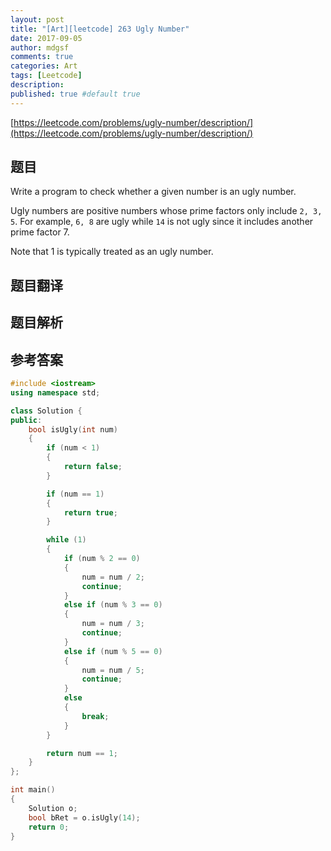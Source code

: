 ```yaml
---
layout: post
title: "[Art][leetcode] 263 Ugly Number"
date: 2017-09-05
author: mdgsf
comments: true
categories: Art
tags: [Leetcode]
description:
published: true #default true
---
```


[https://leetcode.com/problems/ugly-number/description/](https://leetcode.com/problems/ugly-number/description/)

## 题目

Write a program to check whether a given number is an ugly number.

Ugly numbers are positive numbers whose prime factors only include `2, 3, 5`. For example, `6, 8` are ugly while `14` is not ugly since it includes another prime factor 7.

Note that 1 is typically treated as an ugly number. 

## 题目翻译

## 题目解析

## 参考答案

```c++
#include <iostream>
using namespace std;

class Solution {
public:
	bool isUgly(int num) 
	{
		if (num < 1)
		{
			return false;
		}

		if (num == 1)
		{
			return true;
		}

		while (1)
		{
			if (num % 2 == 0)
			{
				num = num / 2;
				continue;
			}
			else if (num % 3 == 0)
			{
				num = num / 3;
				continue;
			}
			else if (num % 5 == 0)
			{
				num = num / 5;
				continue;
			}
			else
			{
				break;
			}
		}

		return num == 1;
	}
};

int main()
{
	Solution o;
	bool bRet = o.isUgly(14);
	return 0;
}
```

